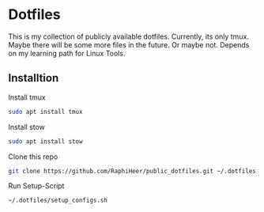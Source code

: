 # Dotfiles

This is my collection of publicly available dotfiles. Currently, its only tmux. Maybe there will be some more files in the future. Or maybe not. Depends on my learning path for Linux Tools.

## Installtion

Install tmux
```bash
sudo apt install tmux
```

Install stow
```bash
sudo apt install stow
```

Clone this repo
```bash
git clone https://github.com/RaphiHeer/public_dotfiles.git ~/.dotfiles
```

Run Setup-Script
```bash
~/.dotfiles/setup_configs.sh
